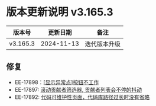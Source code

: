 # 版本更新说明 v3.165.3

| 版本号<br/>   | 更新日期<br/>   | 备注<br/>         |
| ------------- | --------------- | ----------------- |
| v3.165.3<br/> | 2024-11-13<br/> | 迭代版本升级<br/> |

## 修复

- EE-17898：[[显示异常点]按钮不工作](https://merico.atlassian.net/browse/EE-17898)
- EE-17897:   [滚动贡献者筛选器, 贡献者列表会不停的抖动](https://merico.atlassian.net/browse/EE-17897)
- EE-17892:   [代码可维护性页面，代码库路径过长时没有省略](https://merico.atlassian.net/browse/EE-17892)

